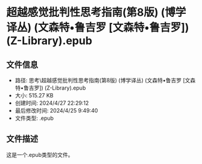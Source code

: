 ﻿# 超越感觉批判性思考指南(第8版) (博学译丛) (文森特•鲁吉罗 [文森特•鲁吉罗]) (Z-Library).epub

## 文件信息
- 路径: 思考\超越感觉批判性思考指南(第8版) (博学译丛) (文森特•鲁吉罗 [文森特•鲁吉罗]) (Z-Library).epub
- 大小: 515.27 KB
- 创建时间: 2024/4/27 22:29:12
- 最后修改时间: 2024/4/25 9:49:40
- 文件类型: .epub

## 文件描述
这是一个.epub类型的文件。

